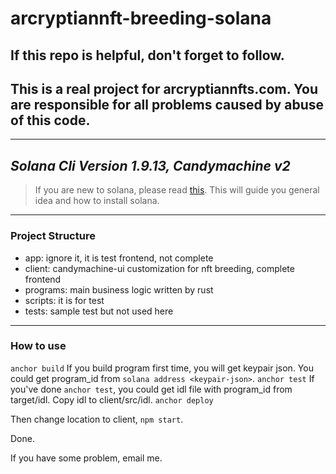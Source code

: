 # arcryptiannft-breeding-solana
## If this repo is helpful, don't forget to follow.
## This is a real project for arcryptiannfts.com. You are responsible for all problems caused by abuse of this code.
---
***Solana Cli Version 1.9.13, Candymachine v2***
---
> If you are new to solana, please read <a href="https://dev.to/edge-and-node/the-complete-guide-to-full-stack-solana-development-with-react-anchor-rust-and-phantom-3291">this</a>. This will guide you general idea and how to install solana.
---
### Project Structure
- app: ignore it, it is test frontend, not complete
- client: candymachine-ui customization for nft breeding, complete frontend
- programs: main business logic written by rust
- scripts: it is for test
- tests: sample test but not used here
---
### How to use
`anchor build`
If you build program first time, you will get keypair  json. You could get program_id from `solana address <keypair-json>`.
`anchor test`
If you've done `anchor test`, you could get idl file with program_id from target/idl.
Copy idl to client/src/idl.
`anchor deploy`

Then change location to client, `npm start`.

Done.

If you have some problem, email me.
